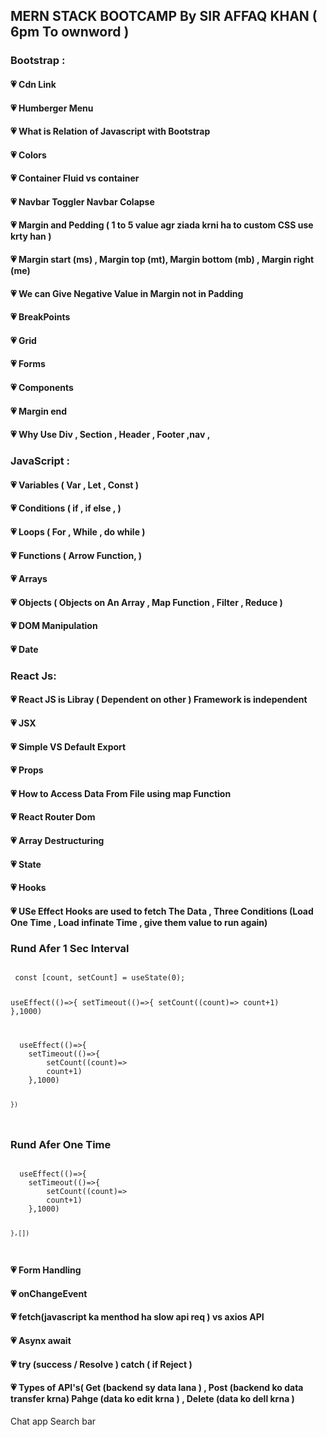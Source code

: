 ﻿## MERN STACK BOOTCAMP By SIR AFFAQ KHAN ( 6pm To ownword )

### Bootstrap :

#### 💗 Cdn Link 
#### 💗 Humberger Menu
#### 💗 What is Relation of Javascript with Bootstrap
#### 💗 Colors
#### 💗 Container Fluid vs container
#### 💗 Navbar Toggler Navbar Colapse
#### 💗 Margin and Pedding ( 1 to 5 value  agr ziada krni ha to custom CSS use krty han )
#### 💗 Margin start (ms) , Margin top (mt), Margin bottom (mb) , Margin right (me)
#### 💗 We can Give Negative Value in Margin not in Padding 
#### 💗 BreakPoints
#### 💗 Grid
#### 💗 Forms
#### 💗 Components
#### 💗 Margin end
#### 💗 Why Use Div , Section , Header , Footer ,nav ,



### JavaScript :

#### 💗 Variables ( Var , Let , Const )
#### 💗 Conditions ( if , if else , )
#### 💗 Loops ( For , While , do while )
#### 💗 Functions ( Arrow Function, )
#### 💗 Arrays 
#### 💗 Objects ( Objects on An Array , Map Function , Filter , Reduce )
#### 💗 DOM Manipulation 
#### 💗 Date



### React Js:
#### 💗 React JS is Libray ( Dependent on other ) Framework is independent
#### 💗 JSX 
#### 💗 Simple VS Default Export 
#### 💗 Props
#### 💗 How to Access Data From File using map Function
#### 💗 React Router Dom
#### 💗 Array Destructuring
#### 💗 State
#### 💗 Hooks
#### 💗 USe Effect Hooks are used  to fetch The Data , Three Conditions (Load One Time , Load infinate Time , give them value to run again)

### Rund Afer 1 Sec Interval


<code>
 const [count, setCount] = useState(0);

  useEffect(()=>{
    setTimeout(()=>{
        setCount((count)=>
        count+1)
    },1000)

</code>

<code>
  useEffect(()=>{
    setTimeout(()=>{
        setCount((count)=>
        count+1)
    },1000)

    })
</code>

### Rund Afer One Time

<code>
  useEffect(()=>{
    setTimeout(()=>{
        setCount((count)=>
        count+1)
    },1000)

    },[])
</code>


#### 💗 Form Handling

#### 💗 onChangeEvent
#### 💗 fetch(javascript ka menthod ha slow api req ) vs axios API
#### 💗 Asynx await
#### 💗 try (success / Resolve ) catch (  if Reject )
#### 💗  Types of API's( Get (backend sy data lana ) , Post (backend ko data transfer krna)  Pahge (data ko edit krna ) , Delete (data ko dell krna )





Chat app
Search bar





